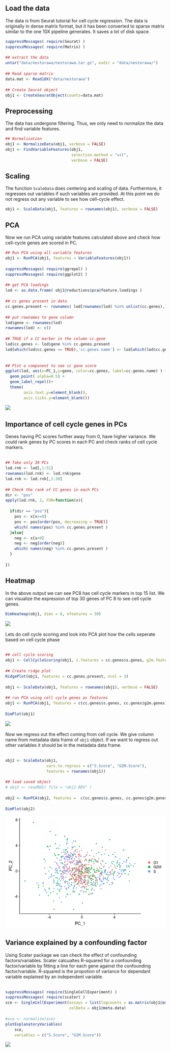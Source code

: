 ## Load the data

The data is from Seurat tutorial for cell cycle regression. The data is originally in dense matrix format, but it has been converted to sparse matrix similar to the one 10X pipeline generates. It saves a lot of disk space.

```r
suppressMessages( require(Seurat) )
suppressMessages( require(Matrix) )

## extract the data
untar("data/nestorawa/nestorawa.tar.gz", exdir = "data/nestorawa/")

## Read sparse matrix
data.mat <- Read10X("data/nestorawa")

## Create Seurat object
obj1 <- CreateSeuratObject(counts=data.mat)

```

## Preprocessing

The data has undergone filtering. Thus, we only need to normalize the data and find variable features.

```r
## Normalization
obj1 <- NormalizeData(obj1, verbose = FALSE)
obj1 <- FindVariableFeatures(obj1, 
                             selection.method = "vst",
                             verbose = FALSE)

```

## Scaling

The function `ScaleData` does centering and scaling of data. Furthermore, it regresses out variables if such variables are provided. At this point we do not regress out any variable to see how cell-cycle effect.

```r
obj1 <- ScaleData(obj1, features = rownames(obj1), verbose = FALSE) 

```

## PCA

Now we run PCA using variable features calculated above and check how cell-cycle genes are scored in PC. 

```r
## Run PCA using all variable features
obj1 <- RunPCA(obj1, features = VariableFeatures(obj1))

suppressMessages( require(ggrepel) )
suppressMessages( require(ggplot2) )

## get PCA loadings
lod <- as.data.frame( obj1@reductions$pca@feature.loadings )

## cc genes present in data
cc.genes.present <- rownames( lod[rownames(lod) %in% unlist(cc.genes),] )

## put rownames to gene column
lod$gene <- rownames(lod)
rownames(lod) <- c()

## TRUE if a CC marker in the column cc.gene
lod$cc.genes <- lod$gene %in% cc.genes.present
lod[which(lod$cc.genes == TRUE),'cc.genes.name'] <- lod[which(lod$cc.genes == TRUE),'gene']


## Plot a component to see cc gene score
ggplot(lod, aes(x=PC_1,y=gene, color=cc.genes, label=cc.genes.name) ) + 
  geom_point( alpha=0.5) +
  geom_label_repel()+
  theme(
        axis.text.y=element_blank(),
        axis.ticks.y=element_blank())
```
![](figures/PC1_loadings.png)<!-- -->

## Importance of cell cycle genes in PCs

Genes having PC scores further away from 0, have higher variance. We could rank genes by PC scores in each PC and check ranks of cell cycle markers.

```r

## Take only 30 PCs
lod.rnk <- lod[,1:51]
rownames(lod.rnk) <- lod.rnk$gene
lod.rnk <- lod.rnk[,1:30]

## Check the rank of CC genes in each PCs
dir <- "pos"
apply(lod.rnk, 2, FUN=function(x){
  
  if(dir == "pos"){
    pos <- x[x>=0]
    pos <- pos[order(pos, decreasing = TRUE)]
    which( names(pos) %in% cc.genes.present )
  }else{
    neg <- x[x<0]
    neg <- neg[order(neg)]
    which( names(neg) %in% cc.genes.present )
  }
  
})

```

## Heatmap

In the above output we can see PC8 has cell cycle markers in top 15 list. We can visualize the expression of top 30 genes of PC 8 to see cell cycle genes.

```r
DimHeatmap(obj1, dims = 8, nfeatures = 30)
```
![](figures/heatmap_PC8.png)<!-- -->

Lets do cell cycle scoring and look into PCA plot how the cells seperate based on cell cycle phase

```r

## cell cycle scoring
obj1 <- CellCycleScoring(obj1, s.features = cc.genes$s.genes, g2m.features = cc.genes$g2m.genes, set.ident = TRUE)

## Create ridge plot
RidgePlot(obj1, features = cc.genes.present, ncol = 3)

obj1 <- ScaleData(obj1, features = rownames(obj1), verbose = FALSE)

## run PCA using cell cycle genes as features
obj1 <- RunPCA(obj1, features = c(cc.genes$s.genes, cc.genes$g2m.genes), verbose = FALSE)

DimPlot(obj1)

```
![](figures/pca_before_correction.png)<!-- -->

Now we regress out the effect coming from cell cycle. We give column name from metadata data frame of `obj1` object. If we want to regress out other variables it should be in the metadata data frame. 

```r

obj2 <- ScaleData(obj1, 
                  vars.to.regress = c("S.Score", "G2M.Score"), 
                  features = rownames(obj1)) 

## load saved object
# obj2 <- readRDS( file = "obj2.RDS" )

obj2 <- RunPCA(obj2, features =  c(cc.genes$s.genes, cc.genes$g2m.genes), verbose=FALSE)

DimPlot(obj2)

```
![](figures/pca_after_correction.png)<!-- -->


## Variance explained by a confounding factor

Using Scater package we can check the effect of confounding factors/variables. Scater calcualtes R-squared for a confounding factor/variable by fitting a line for each gene against the confounding factor/variable. R-squared is the propotion of variance for dependant variable explained by an independent variable.

```r

suppressMessages( require(SingleCellExperiment) )
suppressMessages( require(scater) )
sce <- SingleCellExperiment(assays = list(logcounts = as.matrix(obj1@assays$RNA@counts)), 
                            colData = obj1@meta.data)

#sce <- normalize(sce)
plotExplanatoryVariables(
    sce,
    variables = c("S.Score", "G2M.Score"))


```
![](figures/variance_explained.png)<!-- -->

